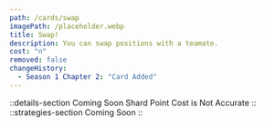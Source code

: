 ```yaml
---
path: /cards/swap
imagePath: /placeholder.webp
title: Swap!
description: You can swap positions with a teamate.
cost: "n"
removed: false
changeHistory:
  - Season 1 Chapter 2: "Card Added"
---
```

::details-section
Coming Soon
Shard Point Cost is Not Accurate
::
::strategies-section
Coming Soon
::